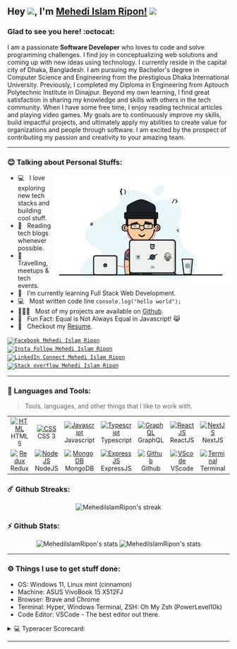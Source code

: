 <!-- <p align="left"><img src="https://komarev.com/ghpvc/?username=MehedilslamRipon&label=Profile%20views&color=0e75b6&style=flat" alt="MehedilslamRipon" /> <img src="https://media.giphy.com/media/mGcNjsfWAjY5AEZNw6/giphy.gif" width="50"> </p> -->

## Hey <img src="https://media.giphy.com/media/hvRJCLFzcasrR4ia7z/giphy.gif" width="22px">, I'm [Mehedi Islam Ripon!](https://github.com/MehedilslamRipon/) <img src="https://media.giphy.com/media/WUlplcMpOCEmTGBtBW/giphy.gif" width="35">

### Glad to see you here! :octocat:

I am a passionate **Software Developer** who loves to code and solve programming challenges. I find joy in conceptualizing web solutions and coming up with new ideas using technology.
I currently reside in the capital city of Dhaka, Bangladesh. I am pursuing my Bachelor's degree in Computer Science and Engineering from the prestigious Dhaka International University. Previously, I completed my Diploma in Engineering from Aptouch Polytechnic Institute in Dinajpur.
Beyond my own learning, I find great satisfaction in sharing my knowledge and skills with others in the tech community. When I have some free time, I enjoy reading technical articles and playing video games.
My goals are to continuously improve my skills, build impactful projects, and ultimately apply my abilities to create value for organizations and people through software. I am excited by the prospect of contributing my passion and creativity to your amazing team.

---

### :blush: Talking about Personal Stuffs:

<img align="right" height="250" width="400" alt="Mehedi Islam Ripon" src="https://raw.githubusercontent.com/MehedilslamRipon/MehedilslamRipon/main/img/MehediIslamRipon.gif" />

-  💻 &nbsp; I love exploring new tech stacks and building cool stuff.
-  📰 &nbsp; Reading tech blogs whenever possible.
-  🍕 &nbsp; Travelling, meetups & tech events.
-  🚀 &nbsp; I’m currently learning Full Stack Web Development.
-  :computer: &nbsp; Most written code line `console.log("hello world");`
-  👨🏻‍💻 &nbsp; Most of my projects are available on [Github](https://github.com/MehedilslamRipon).
-  👾 &nbsp; Fun Fact: Equal is Not Always Equal in Javascript! 😹
-  📝 &nbsp; Checkout my [Resume](https://drive.google.com/file/d/14LR0qD0snKoeYJyGvcNhK2Y_XDyNOL89/view?usp=drive_link).

<p><code><a href="https://www.facebook.com/public/mehediislamripon/" rel="nofollow"><img src="https://camo.githubusercontent.com/aa5acc6e1a9c9d65efa3ce1b71c9181704794738/68747470733a2f2f696d672e736869656c64732e696f2f62616467652f2532302d466f6c6c6f772d626c61636b3f636f6c6f723d313431373141266c6162656c436f6c6f723d313937366432266c6f676f3d66616365626f6f6b266c6f676f436f6c6f723d666666666666" alt="Facebook Mehedi Islam Ripon" data-canonical-src="https://img.shields.io/badge/%20-Follow-black?color=14171A&amp;labelColor=1976d2&amp;logo=facebook&amp;logoColor=ffffff" style="max-width:100%;"></a></code>
<code><a href="https://www.instagram.com/mehediislamripon/" rel="nofollow">
<img src="https://camo.githubusercontent.com/ae9471b4054c80e23c343e23dbbed89b7cf4edf5/68747470733a2f2f696d672e736869656c64732e696f2f62616467652f2532302d466f6c6c6f772d626c61636b3f636f6c6f723d313431373141266c6162656c436f6c6f723d643831623630266c6f676f3d696e7374616772616d266c6f676f436f6c6f723d666666666666" alt="Insta Follow Mehedi Islam Ripon" data-canonical-src="https://img.shields.io/badge/%20-Follow-black?color=14171A&amp;labelColor=d81b60&amp;logo=instagram&amp;logoColor=ffffff" style="max-width:100%;">
</a></code>
<code><a href="https://www.linkedin.com/in/mehedi-islam-ripon/" rel="nofollow"><img src="https://camo.githubusercontent.com/30b1a9002c659b7b7be7d364099a12ca06d7bd1b/68747470733a2f2f696d672e736869656c64732e696f2f62616467652f2532302d436f6e6e6563742d626c61636b3f636f6c6f723d313431373141266c6162656c436f6c6f723d323132313231266c6f676f3d6c696e6b6564696e266c6f676f436f6c6f723d666666666666" alt="LinkedIn Connect Mehedi Islam Ripon" data-canonical-src="https://img.shields.io/badge/%20-Connect-black?color=14171A&amp;labelColor=212121&amp;logo=linkedin&amp;logoColor=ffffff" style="max-width:100%;"></a></code>
<code><a href="https://stackoverflow.com/users/10423770/mehedi-islam-ripon"><img src="https://camo.githubusercontent.com/6c16966ca2fde7c772c57526ea15bbd09f3ba71c/68747470733a2f2f696d672e736869656c64732e696f2f62616467652f2d537461636b2532304f766572666c6f772d3232323232323f7374796c653d666c61742d737175617265266c6f676f3d737461636b2d6f766572666c6f77266c6f676f436f6c6f723d7768697465266c696e6b3d68747470733a2f2f737461636b6f766572666c6f772e636f6d2f75736572732f373933383437312f72696661742d683f7461623d70726f66696c65" alt="Stack overflow Mehedi Islam Ripon"></a></code>
</p>

---

### :dart: Languages and Tools:

> Tools, languages, and other things that I like to work with.

<table>
  <tr>
    <td align="center" width="96">
      <a href="#">
        <img src="https://upload.wikimedia.org/wikipedia/commons/6/61/HTML5_logo_and_wordmark.svg" width="48" height="48" alt="HTML" />
      </a>
      <br>HTML 5
    </td>
    <td align="center" width="96">
      <a href="#">
        <img src="https://upload.wikimedia.org/wikipedia/commons/d/d5/CSS3_logo_and_wordmark.svg" width="48" height="48" alt="CSS" />
      </a>
      <br>CSS 3
    </td>
    <td align="center" width="96">
      <a href="#">
        <img src="https://upload.wikimedia.org/wikipedia/commons/9/99/Unofficial_JavaScript_logo_2.svg" width="48" height="48" alt="Javascript" />
      </a>
      <br>Javascript
    </td>
    <td align="center" width="96">
      <a href="#">
        <img src="https://upload.wikimedia.org/wikipedia/commons/4/4c/Typescript_logo_2020.svg" width="48" height="48" alt="Typescript" />
      </a>
      <br>Typescript
    </td>
    <td align="center" width="96">
      <a href="#">
        <img src="https://upload.wikimedia.org/wikipedia/commons/1/17/GraphQL_Logo.svg" width="48" height="48" alt="GraphQL" />
      </a>
      <br>GraphQL
    </td>
    <td align="center" width="96">
      <a href="#">
        <img src="https://www.vectorlogo.zone/logos/reactjs/reactjs-icon.svg" width="48" height="48" alt="ReactJS" />
      </a>
      <br>ReactJS
    </td>
    <td align="center" width="96">
      <a href="#" >
        <img src="https://upload.wikimedia.org/wikipedia/commons/8/8e/Nextjs-logo.svg" width="48" height="48" alt="NextJS" />
      </a>
      <br>NextJS
    </td>
    <td align="center" width="96">
      <a href="#">
        <img src="https://upload.wikimedia.org/wikipedia/commons/e/e0/Git-logo.svg" width="48" height="48" alt="Git" />
      </a>
      <br>Git
    </td>
    <td align="center" width="96">
      <a href="#" >
        <img src="https://upload.wikimedia.org/wikipedia/commons/b/b2/Bootstrap_logo.svg" width="48" height="48" alt="Bootstrap" />
      </a>
      <br>Bootstrap
    </td>
    <td align="center" width="96">
      <a href="#" >
        <img src="https://www.vectorlogo.zone/logos/tailwindcss/tailwindcss-icon.svg" width="48" height="48" alt="TailwindCSS" />
      </a>
      <br>TailwindCSS
    </td>
  </tr>
  <tr>
  <td align="center" width="96">
      <a href="#">
        <img src="https://www.svgrepo.com/show/303557/redux-logo.svg" width="48" height="48" alt="Redux" />
      </a>
      <br>Redux
    </td>
  <td align="center" width="96">
      <a href="#">
        <img src="https://upload.wikimedia.org/wikipedia/commons/d/d9/Node.js_logo.svg" width="48" height="48" alt="NodeJS" />
      </a>
      <br>NodeJS
    </td>
  <td align="center" width="96">
      <a href="#">
        <img src="https://www.vectorlogo.zone/logos/mongodb/mongodb-icon.svg" width="48" height="48" alt="MongoDB" />
      </a>
      <br>MongoDB
    </td>
    <td align="center" width="96"> 
      <a href="#" >
        <img src="https://www.vectorlogo.zone/logos/expressjs/expressjs-icon.svg" width="48" height="48" alt="ExpressJS" />
      </a>
      <br>ExpressJS
    </td>
    <td align="center"  width="96">
      <a href="#">
        <img src="https://github.githubassets.com/images/modules/logos_page/Octocat.png" width="48" height="48" alt="Github" />
      </a>
      <br>Github
    </td>
    <td align="center"  width="96">
      <a href="#">
        <img src="https://upload.wikimedia.org/wikipedia/commons/9/9a/Visual_Studio_Code_1.35_icon.svg" width="48" height="48" alt="VScode" />
      </a>
      <br>VScode
    </td>
    <td align="center" width="96">
      <a href="#">
        <img src="https://cdn.worldvectorlogo.com/logos/terminal-1.svg" width="48" height="48" alt="Terminal" />
      </a>
      <br>Terminal
    </td>
    <td align="center"  width="96">
      <a href="#">
        <img src="https://upload.wikimedia.org/wikipedia/commons/d/db/Npm-logo.svg" width="48" height="48" alt="npm" />
      </a>
      <br>npm
    </td>
    <td align="center" width="96">
      <a href="#">
        <img src="https://www.vectorlogo.zone/logos/getpostman/getpostman-icon.svg" width="48" height="48" alt="Postman" />
      </a>
      <br>Postman
    </td>
    <td align="center" width="96">
      <a href="#" >
        <img src="https://upload.wikimedia.org/wikipedia/commons/3/35/Tux.svg" width="48" height="48" alt="Linux" />
      </a>
      <br>Linux
    </td>
  </tr>
</table>

### ☄️ Github Streaks:

<p align="center">
    <img alt="MehedilslamRipon's streak" src="https://github-readme-streak-stats.herokuapp.com/?user=MehedilslamRipon&theme=tokyonight&hide_border=true"/>
</p>

### ⚡ Github Stats:

<p align="center">
	<img src="https://github-readme-stats.vercel.app/api?username=MehedilslamRipon&show_icons=true&hide_border=true&theme=tokyonight" alt="MehedilslamRipon's stats" />
	<img src="https://github-readme-stats.vercel.app/api/top-langs?username=MehedilslamRipon&show_icons=true&locale=en&layout=compact&theme=tokyonight&hide_border=true" alt="MehedilslamRipon's stats"/>
</p>

---

### ⚙️ Things I use to get stuff done:

-  OS: Windows 11, Linux mint (cinnamon)
-  Machine: ASUS VivoBook 15 X512FJ
-  Browser: Brave and Chrome
-  Terminal: Hyper, Windows Terminal, ZSH: Oh My Zsh (PowerLevel10k)
-  Code Editor: VSCode - The best editor out there.
<details>
  <summary>💻 Typeracer Scorecard:</summary>
	<img src="https://data.typeracer.com/misc/badge?user=mehediislamripon" alt="MehedilslamRipon's typeracer Scorecard">
	<br/>
  	<b>Profile:</b> https://data.typeracer.com/pit/profile?user=mehediislamripon
</details>
<!-- <details>
  <summary> 🎧 I'm Listening Now:</summary>
	<a href="https://spotify-github-profile.vercel.app/api/view?uid=ucv5mbjwn0si90mu5mgsc7qkt&redirect=true">
   <img src="https://spotify-github-profile.vercel.app/api/view?uid=ucv5mbjwn0si90mu5mgsc7qkt&cover_image=true&theme=novatorem" alt="MehedilslamRipon's Spotify status">
</a>
</details> -->
  
  ---

<!-- <p>
<img alt="MehedilslamRipon's Activity Graph" src="https://activity-graph.herokuapp.com/graph?username=MehedilslamRipon&bg_color=1F222E&color=F8D866&line=F85D7F&point=FFFFFF&hide_border=true" />
</p> -->
